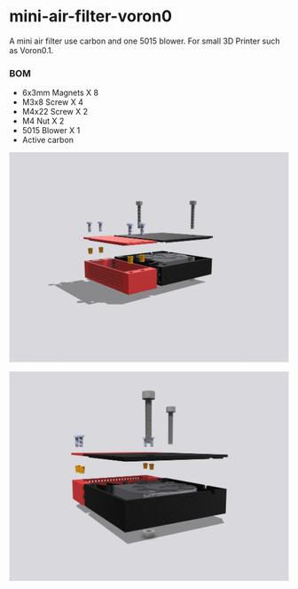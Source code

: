 # mini-air-filter-voron0

A mini air filter use carbon and one 5015 blower.
For small 3D Printer such as Voron0.1.

### BOM

* 6x3mm Magnets X 8
* M3x8 Screw X 4
* M4x22 Screw X 2
* M4 Nut X 2
* 5015 Blower X 1
* Active carbon

![AirFilter](https://raw.githubusercontent.com/leeeboo/mini-air-filter-voron0/main/photo.png) 

![AirFilter](https://raw.githubusercontent.com/leeeboo/mini-air-filter-voron0/main/photo-2.png) 
